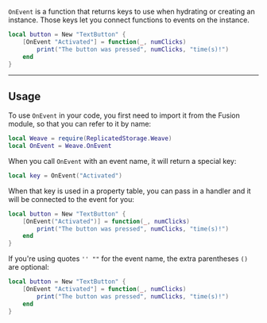 `OnEvent` is a function that returns keys to use when hydrating or creating an
instance. Those keys let you connect functions to events on the instance.

```Lua
local button = New "TextButton" {
    [OnEvent "Activated"] = function(_, numClicks)
        print("The button was pressed", numClicks, "time(s)!")
    end
}
```

---

## Usage

To use `OnEvent` in your code, you first need to import it from the Fusion
module, so that you can refer to it by name:

```Lua linenums="1" hl_lines="2"
local Weave = require(ReplicatedStorage.Weave)
local OnEvent = Weave.OnEvent
```

When you call `OnEvent` with an event name, it will return a special key:

```Lua
local key = OnEvent("Activated")
```

When that key is used in a property table, you can pass in a handler and it will
be connected to the event for you:

```Lua
local button = New "TextButton" {
    [OnEvent("Activated")] = function(_, numClicks)
        print("The button was pressed", numClicks, "time(s)!")
    end
}
```

If you're using quotes `'' ""` for the event name, the extra parentheses `()`
are optional:

```Lua
local button = New "TextButton" {
    [OnEvent "Activated"] = function(_, numClicks)
        print("The button was pressed", numClicks, "time(s)!")
    end
}
```

